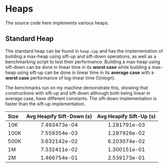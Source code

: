 # Heaps

The source code here implements various heaps.

## Standard Heap

The standard heap can be found in `heap.cpp` and has the implementation of building a max-heap using sift-up and sift-down operations, as well as a benchmarking script to test their performance. 
Building a max-heap using sift-down can be done in linear time in its **worst case** while building a max-heap using sift-up can be done in linear time in its **average case** with a **worst case** performance of log-linear time O(nlogn).

The benchmarks run on my machine demonstrate this, showing that constructions with sift-up and sift-down although both being linear in average case, have different constants.
The sift-down implementation is faster than the sift-up implementation.

<center>

| Size    | Avg Heapify Sift-Down (s) | Avg Heapify Sift-Up (s) |
| :------ | :-----------------------: | :-----------------------: |
| 10K     | 7.493473e-04              | 1.281791e-03              |
| 100K    | 7.559354e-03              | 1.287926e-02              |
| 500K    | 3.632142e-02              | 6.203074e-02              |
| 1M      | 7.332411e-02              | 1.300151e-01              |
| 2M      | 1.466754e-01              | 2.539173e-01              |

</center>